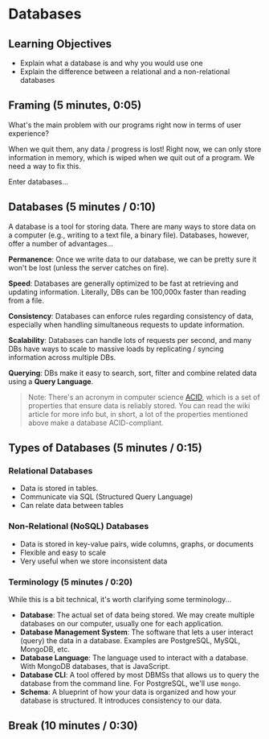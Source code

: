 # Databases

## Learning Objectives

- Explain what a database is and why you would use one
- Explain the difference between a relational and a non-relational databases

## Framing (5 minutes, 0:05)

What's the main problem with our programs right now in terms of user experience?

When we quit them, any data / progress is lost! Right now, we can only store information in memory, which is wiped when we quit out of a program. We need a way to fix this.

Enter databases...

## Databases (5 minutes / 0:10)

A database is a tool for storing data. There are many ways to store data on a computer (e.g., writing to a text file, a binary file). Databases, however, offer a number of advantages...

**Permanence**: Once we write data to our database, we can be pretty sure it
won't be lost (unless the server catches on fire).

**Speed**: Databases are generally optimized to be fast at retrieving and updating information. Literally, DBs can be 100,000x faster than reading from a file.

**Consistency**: Databases can enforce rules regarding consistency of data, especially when handling simultaneous requests to update information.

**Scalability**: Databases can handle lots of requests per second, and many DBs have ways to scale to massive loads by replicating / syncing information across multiple DBs.

**Querying**: DBs make it easy to search, sort, filter and combine related data using a **Query Language**.

> Note: There's an acronym in computer science [ACID](https://en.wikipedia.org/wiki/ACID), which is a set of properties that ensure data is reliably stored. You can read the wiki article for more info but, in short, a lot of the properties mentioned above make a database ACID-compliant.

## Types of Databases (5 minutes / 0:15)

### Relational Databases

- Data is stored in tables.
- Communicate via SQL (Structured Query Language)
- Can relate data between tables

### Non-Relational (NoSQL) Databases

- Data is stored in key-value pairs, wide columns, graphs, or documents
- Flexible and easy to scale
- Very useful when we store inconsistent data

### Terminology (5 minutes / 0:20)

While this is a bit technical, it's worth clarifying some terminology...

* **Database**: The actual set of data being stored. We may create multiple databases on our computer, usually one for each application.
* **Database Management System**: The software that lets a user interact (query) the data in a database. Examples are PostgreSQL, MySQL, MongoDB, etc.
* **Database Language**: The language used to interact with a database. With MongoDB databases, that is JavaScript.
* **Database CLI**: A tool offered by most DBMSs that allows us to query the database from the command line. For PostgreSQL, we'll use `mongo`.
* **Schema**: A blueprint of how your data is organized and how your database is structured. It introduces consistency to our data.

## Break (10 minutes / 0:30)
